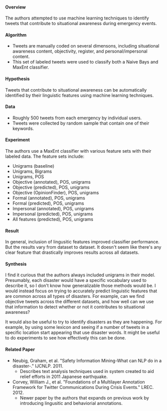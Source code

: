 #### Overview
The authors attempted to use machine learning techniques to identify tweets that contribute to situational awareness during emergency events.

#### Algorithm
- Tweets are manually coded on several dimensons, including situational awareness content, objectivity, register, and personal/impersonal content.
- This set of labeled tweets were used to classify both a Naive Bays and MaxEnt classifier.

#### Hypothesis
Tweets that contribute to situational awareness can be automatically identified by their linguistic features using machine learning techniques.

#### Data
- Roughly 500 tweets from each emergency by individual users.
- Tweets were collected by random sample that contain one of their keywords.

#### Experiment
The authors use a MaxEnt classifier with various feature sets with their labeled data. The feature sets include:
 - Unigrams (baseline)
 - Unigrams, Bigrams
 - Unigrams, POS
 - Objective (annotated), POS, unigrams
 - Objective (predicted), POS, unigrams
 - Objective (OpinionFinder), POS, unigrams
 - Formal (annotated), POS, unigrams
 - Formal (predicted), POS, unigrams
 - Impersonal (annotated), POS, unigrams
 - Impersonal (predicted), POS, unigrams
 - All features (predicted), POS, unigrams 

#### Result
In general, inclusion of lingusitic features improved classifier performance. But the results vary from dataset to dataset. It doesn't seem like there's any clear feature that drastically improves results across all datasets. 

#### Synthesis
I find it curious that the authors always included unigrams in their model. Presumably, each disaster would have a specific vocabulary used to describe it, so I don't know how generalizable those methods would be. I would instead focus on trying to accurately predict linguistic features that are common across all types of disasters. For example, can we find objective tweets across the different datasets, and how well can we use that information to detect whether or not it contributes to situational awareness?

It would also be useful to try to identify disasters as they are happening. For example, by using some lexicon and seeing if a number of tweets in a specific location start appearing that use disaster words. It might be useful to do experiments to see how effectively this can be done.

#### Related Paper
- Neubig, Graham, et al. "Safety Information Mining-What can NLP do in a disaster-." IJCNLP. 2011.
  - Describes text analysis techniques used in system created to aid relief efforts in 2011 Japanese earthquake.
- Corvey, William J., et al. "Foundations of a Multilayer Annotation Framework for Twitter Communications During Crisis Events." LREC. 2012.
  - Newer paper by the authors that expands on previous work by introducing lingusitic and behaviorial annotations.
